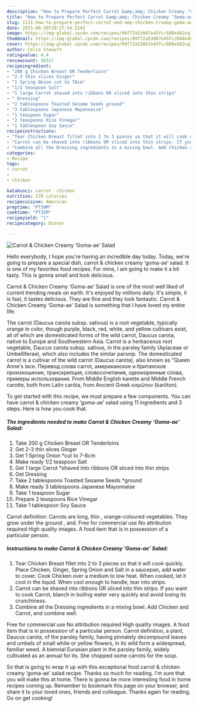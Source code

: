 ```yaml
---
description: "How to Prepare Perfect Carrot &amp;amp; Chicken Creamy ‘Goma-ae’ Salad"
title: "How to Prepare Perfect Carrot &amp;amp; Chicken Creamy ‘Goma-ae’ Salad"
slug: 1131-how-to-prepare-perfect-carrot-and-amp-chicken-creamy-goma-ae-salad
date: 2021-06-26T19:27:54.514Z
image: https://img-global.cpcdn.com/recipes/09f72a53087e45fc/680x482cq70/carrot-chicken-creamy-goma-ae-salad-recipe-main-photo.jpg
thumbnail: https://img-global.cpcdn.com/recipes/09f72a53087e45fc/680x482cq70/carrot-chicken-creamy-goma-ae-salad-recipe-main-photo.jpg
cover: https://img-global.cpcdn.com/recipes/09f72a53087e45fc/680x482cq70/carrot-chicken-creamy-goma-ae-salad-recipe-main-photo.jpg
author: Celia Stewart
ratingvalue: 4.4
reviewcount: 36517
recipeingredient:
- "200 g Chicken Breast OR Tenderloins"
- "2-3 thin slices Ginger"
- "1 Spring Onion cut to 78cm"
- "1/2 teaspoon Salt"
- "1 large Carrot shaved into ribbons OR sliced into thin strips"
- " Dressing"
- "2 tablespoons Toasted Sesame Seeds ground"
- "3 tablespoons Japanese Mayonnaise"
- "1 teaspoon Sugar"
- "2 teaspoons Rice Vinegar"
- "1 tablespoon Soy Sauce"
recipeinstructions:
- "Tear Chicken Breast fillet into 2 to 3 pieces so that it will cook quickly. Place Chicken, Ginger, Spring Onion and Salt in a saucepan, add water to cover. Cook Chicken over a medium to low heat. When cooked, let it cool in the liquid. When cool enough to handle, tear into strips."
- "Carrot can be shaved into ribbons OR sliced into thin strips. If you want to cook Carrot, blanch in boiling water very quickly and avoid losing its crunchiness."
- "Combine all the Dressing ingredients in a mixing bowl. Add Chicken and Carrot, and combine well."
categories:
- Recipe
tags:
- carrot
- 
- chicken

katakunci: carrot  chicken 
nutrition: 278 calories
recipecuisine: American
preptime: "PT39M"
cooktime: "PT32M"
recipeyield: "1"
recipecategory: Dinner

---
```



![Carrot &amp; Chicken Creamy ‘Goma-ae’ Salad](https://img-global.cpcdn.com/recipes/09f72a53087e45fc/680x482cq70/carrot-chicken-creamy-goma-ae-salad-recipe-main-photo.jpg)

Hello everybody, I hope you're having an incredible day today. Today, we're going to prepare a special dish, carrot &amp; chicken creamy ‘goma-ae’ salad. It is one of my favorites food recipes. For mine, I am going to make it a bit tasty. This is gonna smell and look delicious.

Carrot &amp; Chicken Creamy ‘Goma-ae’ Salad is one of the most well liked of current trending meals on earth. It's enjoyed by millions daily. It's simple, it is fast, it tastes delicious. They are fine and they look fantastic. Carrot &amp; Chicken Creamy ‘Goma-ae’ Salad is something that I have loved my entire life.

The carrot (Daucus carota subsp. sativus) is a root vegetable, typically orange in color, though purple, black, red, white, and yellow cultivars exist, all of which are domesticated forms of the wild carrot, Daucus carota, native to Europe and Southwestern Asia. Carrot is a herbaceous root vegetable, Daucus carota subsp. sativus, in the parsley family (Apiaceae or Umbelliferae), which also includes the similar parsnip. The domesticated carrot is a cultivar of the wild carrot (Daucus carota), also known as &#34;Queen Anne&#39;s lace. Перевод слова carrot, американское и британское произношение, транскрипция, словосочетания, однокоренные слова, примеры использования. From Middle English karette and Middle French carotte, both from Latin carōta, from Ancient Greek καρῶτον (karôton).


To get started with this recipe, we must prepare a few components. You can have carrot &amp; chicken creamy ‘goma-ae’ salad using 11 ingredients and 3 steps. Here is how you cook that.

<!--inarticleads1-->

##### The ingredients needed to make Carrot &amp; Chicken Creamy ‘Goma-ae’ Salad:

1. Take 200 g Chicken Breast OR Tenderloins
1. Get 2-3 thin slices Ginger
1. Get 1 Spring Onion *cut to 7-8cm
1. Make ready 1/2 teaspoon Salt
1. Get 1 large Carrot *shaved into ribbons OR sliced into thin strips
1. Get  Dressing
1. Take 2 tablespoons Toasted Sesame Seeds *ground
1. Make ready 3 tablespoons Japanese Mayonnaise
1. Take 1 teaspoon Sugar
1. Prepare 2 teaspoons Rice Vinegar
1. Take 1 tablespoon Soy Sauce


Carrot definition: Carrots are long, thin , orange-coloured vegetables. They grow under the ground , and. Free for commercial use No attribution required High quality images. A food item that is in possession of a particular person. 

<!--inarticleads2-->

##### Instructions to make Carrot &amp; Chicken Creamy ‘Goma-ae’ Salad:

1. Tear Chicken Breast fillet into 2 to 3 pieces so that it will cook quickly. Place Chicken, Ginger, Spring Onion and Salt in a saucepan, add water to cover. Cook Chicken over a medium to low heat. When cooked, let it cool in the liquid. When cool enough to handle, tear into strips.
1. Carrot can be shaved into ribbons OR sliced into thin strips. If you want to cook Carrot, blanch in boiling water very quickly and avoid losing its crunchiness.
1. Combine all the Dressing ingredients in a mixing bowl. Add Chicken and Carrot, and combine well.


Free for commercial use No attribution required High quality images. A food item that is in possession of a particular person. Carrot definition, a plant, Daucus carota, of the parsley family, having pinnately decompound leaves and umbels of small white or yellow flowers, in its wild form a widespread, familiar weed. A biennial Eurasian plant in the parsley family, widely cultivated as an annual for its. She chopped some carrots for the soup. 

So that is going to wrap it up with this exceptional food carrot &amp; chicken creamy ‘goma-ae’ salad recipe. Thanks so much for reading. I'm sure that you will make this at home. There is gonna be more interesting food in home recipes coming up. Remember to bookmark this page on your browser, and share it to your loved ones, friends and colleague. Thanks again for reading. Go on get cooking!
